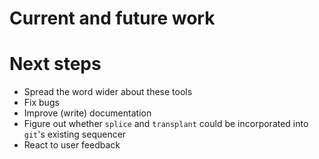 <!-- .slide: data-state="section-break" id="future" data-timing="40" -->
# Current and future work


<!-- .slide: data-state="normal" id="next-steps" data-menu-title="" data-timing="40" -->
# Next steps

*   Spread the word wider about these tools
*   <!-- .element: class="fragment" -->
    Fix bugs
*   <!-- .element: class="fragment" -->
    Improve (write) documentation
*   <!-- .element: class="fragment" -->
    Figure out whether `splice` and `transplant` could be incorporated
    into `git`'s existing sequencer
*   <!-- .element: class="fragment" -->
    React to user feedback
